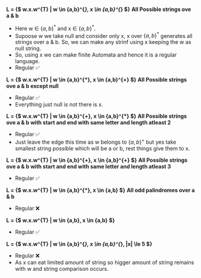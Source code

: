 **L = {$ w.x.w^{T} | w \in \{a,b\}^{*}, x \in \{a,b\}^{*} $}**
**All Possible strings ove a & b**
- Here w $\in$ $\{a,b\}^{*}$ and x $\in$ $\{a,b\}^{*}$.
- Supoose w we take null and consider only x, x over $\{a,b\}^{*}$ generates all strings over  a & b. So, we can make any strinf using x keeping the w as null string.
- So, using x we can make finite Automata and hence it is a regular language.
- Regular ✅


**L = {$ w.x.w^{T} | w \in \{a,b\}^{*}, x \in \{a,b\}^{+} $}**
**All Possible strings ove a & b except null**
- Regular ✅
- Everything just null is not there is x.

**L = {$ w.x.w^{T} | w \in \{a,b\}^{+}, x \in \{a,b\}^{*} $}**
**All Possible strings ove a & b with start and end with same letter and length atleast 2**
- Regular ✅
- Just leave the edge this time as w belongs to $\{a,b\}^{+}$ but yes take smallest string possible which will be a or b, rest things give them to x.

**L = {$ w.x.w^{T} | w \in \{a,b\}^{+}, x \in \{a,b\}^{+} $}**
**All Possible strings ove a & b with start and end with same letter and length atleast 3**
- Regular ✅

**L = {$ w.x.w^{T} | w \in \{a,b\}^{*}, x \in \{a,b\} $}**
**All odd palindromes over a & b**
- Regular ❌

**L = {$ w.x.w^{T} | w \in \{a,b\}, x \in \{a,b\} $}**
- Regular ✅

**L = {$ w.x.w^{T} | w \in \{a,b\}^{*}, x \in \{a,b\}^{*}, |x| \le 5 $}**
- Regular ❌
- As x can eat limited amount of string so higger amount of string remains with w and string comparison occurs.